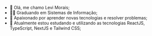 - 👋 Olá, me chamo Levi Morais;
- 👨‍🎓 Graduando em Sistemas de Informação;
- 👀 Apaixonado por aprender novas tecnologias e resolver problemas;
- 🌱 Atualmente estou estudando e utilizando as tecnologias ReactJS, TypeScript, NextJS e Tailwind CSS;

<!---
levisilvx/levisilvx is a ✨ special ✨ repository because its `README.md` (this file) appears on your GitHub profile.
You can click the Preview link to take a look at your changes.
--->
